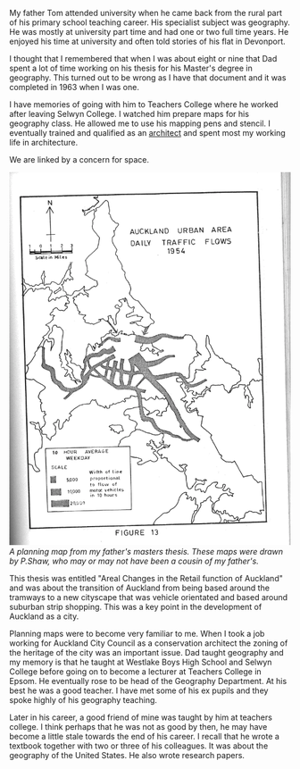 My father Tom attended university when he came back from the rural part of his primary school teaching career. His specialist subject was geography. He was mostly at university part time and  had one or two full time years. He enjoyed his time at university and often told stories of his flat in Devonport. 

I thought that I remembered that when I was about eight or nine that Dad spent a lot of time working on his thesis for his Master's degree in geography.  This turned out to be wrong as I have that document and it was  completed in 1963 when I was one.

I have memories of going with him to Teachers College where he worked after leaving Selwyn College. I watched him prepare maps for his geography class. He allowed me to use his mapping pens and stencil. I eventually trained and qualified as an  [architect](https://sccv-2020.ts.r.appspot.com/) and spent most my working life in architecture. 

We are linked by a concern for space. 

![](../../assets/05-At_work.webp)
*A planning map from my father's masters thesis. These maps were drawn by P.Shaw, who may or may not have been a cousin of my father's.* 

This thesis was entitled "Areal Changes in the Retail function of Auckland" and was about the transition of Auckland from being based around the tramways to a new cityscape that was vehicle orientated and based around suburban strip shopping. This was a key point in the development of Auckland as a city. 

Planning maps were to become very familiar to me. When I took a job working for Auckland City Council as a conservation architect the zoning of the heritage of the city was an important issue. Dad taught geography and my memory is that he taught at Westlake Boys High School and Selwyn College before going on to become a lecturer at Teachers College in Epsom. He eventually rose to be head of the Geography Department. At his best he was a good teacher. I have met some of his ex pupils and they spoke highly of his geography teaching. 

Later in his career, a good friend of mine was taught by him at teachers college. I think perhaps that he was not as good by then, he may have become a little stale towards the end of his career. I recall that he wrote a textbook together with two or three of his colleagues. It was about the geography of the United States.  He also wrote research papers.